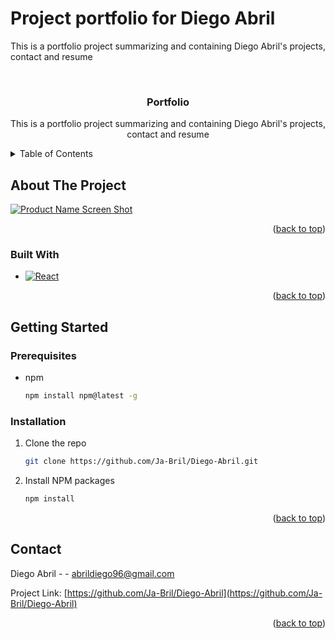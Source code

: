 # Project portfolio for Diego Abril

This is a portfolio project summarizing and containing Diego Abril's projects, contact and resume


<!-- PROJECT LOGO -->
<br />
<div align="center">
  <a href="https://github.com/Ja-Bril/Diego-Abril">
  </a>

<h3 align="center">Portfolio</h3>

  <p align="center">
    This is a portfolio project summarizing and containing Diego Abril's projects, contact and resume
    <br />
  </p>
</div>



<!-- TABLE OF CONTENTS -->
<details>
  <summary>Table of Contents</summary>
  <ol>
    <li>
      <a href="#about-the-project">About The Project</a>
      <ul>
        <li><a href="#built-with">Built With</a></li>
      </ul>
    </li>
    <li>
      <a href="#getting-started">Getting Started</a>
      <ul>
        <li><a href="#prerequisites">Prerequisites</a></li>
        <li><a href="#installation">Installation</a></li>
      </ul>
    </li>
    <li><a href="#contact">Contact</a></li>
  </ol>
</details>



<!-- ABOUT THE PROJECT -->
## About The Project

[![Product Name Screen Shot][product-screenshot]]((https://github.com/user-attachments/assets/6fc9802b-c7b3-4f3b-8b74-dfcf84fb9176))


<p align="right">(<a href="#readme-top">back to top</a>)</p>



### Built With
* [![React][React.js]][React-url]


<p align="right">(<a href="#readme-top">back to top</a>)</p>

<!-- GETTING STARTED -->
## Getting Started


### Prerequisites

* npm
  ```sh
  npm install npm@latest -g
  ```

### Installation

1. Clone the repo
   ```sh
   git clone https://github.com/Ja-Bril/Diego-Abril.git
   ```
2. Install NPM packages
   ```sh
   npm install
   ```

<p align="right">(<a href="#readme-top">back to top</a>)</p>


<!-- CONTACT -->
## Contact

Diego Abril -  - abrildiego96@gmail.com

Project Link: [https://github.com/Ja-Bril/Diego-Abril](https://github.com/Ja-Bril/Diego-Abril)

<p align="right">(<a href="#readme-top">back to top</a>)</p>

<!-- MARKDOWN LINKS & IMAGES -->
<!-- https://www.markdownguide.org/basic-syntax/#reference-style-links -->
[forks-shield]: https://img.shields.io/github/forks/Ja-Bril/Diego-Abril.svg?style=for-the-badge
[forks-url]: https://github.com/Ja-Bril/Diego-Abril/network/members
[stars-shield]: https://img.shields.io/github/stars/Ja-Bril/Diego-Abril.svg?style=for-the-badge
[stars-url]: https://github.com/Ja-Bril/Diego-Abril/stargazers
[issues-shield]: https://img.shields.io/github/issues/Ja-Bril/Diego-Abril.svg?style=for-the-badge
[issues-url]: https://github.com/Ja-Bril/Diego-Abril/issues
[license-shield]: https://img.shields.io/github/license/Ja-Bril/Diego-Abril.svg?style=for-the-badge
[license-url]: https://github.com/Ja-Bril/Diego-Abril/blob/master/LICENSE.txt
[linkedin-shield]: https://img.shields.io/badge/-LinkedIn-black.svg?style=for-the-badge&logo=linkedin&colorB=555
[linkedin-url]: https://linkedin.com/in/diego-abril-0a6702243
[product-screenshot]: images/screenshot.png
[React.js]: https://img.shields.io/badge/React-20232A?style=for-the-badge&logo=react&logoColor=61DAFB
[React-url]: https://reactjs.org/

